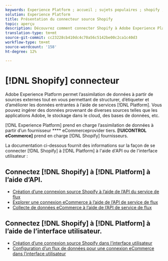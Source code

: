 ```yaml
---
keywords: Experience Platform ; accueil ; sujets populaires ; shopify ; Shopify ;
solution: Experience Platform
title: Présentation du connecteur source Shopify
topic: aperçu
description: Découvrez comment connecter Shopify à Adobe Experience Platform à l'aide d'API ou de l'interface utilisateur.
translation-type: tm+mt
source-git-commit: cc23228cb410dc4c70a56c5142be00c2ca1c40d3
workflow-type: tm+mt
source-wordcount: '158'
ht-degree: 12%

---
```



# [!DNL Shopify] connecteur

Adobe Experience Platform permet l’assimilation de données à partir de sources externes tout en vous permettant de structurer, d’étiqueter et d’améliorer les données entrantes à l’aide de services [!DNL Platform]. Vous pouvez ingérer des données provenant de diverses sources telles que les applications Adobe, le stockage dans le cloud, des bases de données, etc.

[!DNL Experience Platform] prend en charge l’assimilation de données à partir d’un fournisseur  **** eCommerceprovider tiers. **[!UICONTROL eCommerce]** prend en charge [!DNL Shopify] fournisseurs.

La documentation ci-dessous fournit des informations sur la façon de se connecter [!DNL Shopify] à [!DNL Platform] à l&#39;aide d&#39;API ou de l&#39;interface utilisateur :

## Connectez [!DNL Shopify] à [!DNL Platform] à l’aide d’API.

- [Création d’une connexion source Shopify à l’aide de l’API du service de flux](../../tutorials/api/create/ecommerce/shopify.md)
- [Explorer une connexion eCommerce à l’aide de l’API de service de flux](../../tutorials/api/explore/ecommerce.md)
- [Collecte de données eCommerce à l’aide de l’API de service de flux](../../tutorials/api/collect/ecommerce.md)

## Connectez [!DNL Shopify] à [!DNL Platform] à l’aide de l’interface utilisateur.

- [Création d’une connexion source Shopify dans l’interface utilisateur](../../tutorials/ui/create/ecommerce/shopify.md)
- [Configuration d’un flux de données pour une connexion eCommerce dans l’interface utilisateur](../../tutorials/ui/dataflow/ecommerce.md)